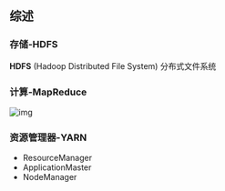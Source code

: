 ##  综述

### 存储-HDFS

**HDFS** (Hadoop Distributed File System)  分布式文件系统

### 计算-MapReduce

![img](/Users/warrior/Documents/Notes/doc/assets/images/image.png)

### 资源管理器-YARN

* ResourceManager
* ApplicationMaster
* NodeManager





